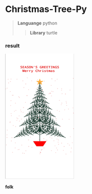 # Christmas-Tree-Py
> **Languange** python
>> **Library** turtle

### result

<img src="https://github.com/charlesncn/Christmas-Tree-Py/blob/main/pic.jpg" width="220px" height="400px">

**folk**
